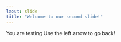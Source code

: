 ```yaml
---
laout: slide
title: "Welcome to our second slide!"
---
```

You are testing
Use the left arrow to go back!
